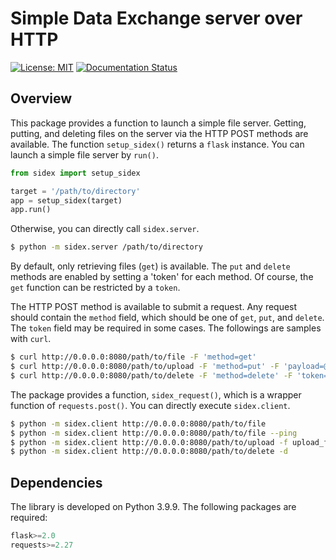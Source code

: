 # Simple Data Exchange server over HTTP
[![License: MIT](https://img.shields.io/badge/License-MIT-yellow.svg)](https://opensource.org/licenses/MIT)
[![Documentation Status](https://readthedocs.org/projects/sidex/badge/?version=latest)](https://sidex.readthedocs.io/en/latest/?badge=latest)

## Overview
This package provides a function to launch a simple file server. Getting, putting, and deleting files on the server via the HTTP POST methods are available. The function `setup_sidex()` returns a `flask` instance. You can launch a simple file server by `run()`.

``` python
from sidex import setup_sidex

target = '/path/to/directory'
app = setup_sidex(target)
app.run()
```

Otherwise, you can directly call `sidex.server`.

``` sh
$ python -m sidex.server /path/to/directory
```

By default, only retrieving files (`get`) is available. The `put` and `delete` methods are enabled by setting a 'token' for each method. Of course, the `get` function can be restricted by a `token`.

The HTTP POST method is available to submit a request. Any request should contain the `method` field, which should be one of `get`, `put`, and `delete`. The `token` field may be required in some cases. The followings are samples with `curl`.

``` sh
$ curl http://0.0.0.0:8080/path/to/file -F 'method=get'
$ curl http://0.0.0.0:8080/path/to/upload -F 'method=put' -F 'payload=@filename' -F 'token=foo'
$ curl http://0.0.0.0:8080/path/to/delete -F 'method=delete' -F 'token=bar'
```

The package provides a function, `sidex_request()`, which is a wrapper function of `requests.post()`. You can directly execute `sidex.client`.

``` sh
$ python -m sidex.client http://0.0.0.0:8080/path/to/file
$ python -m sidex.client http://0.0.0.0:8080/path/to/file --ping
$ python -m sidex.client http://0.0.0.0:8080/path/to/upload -f upload_file
$ python -m sidex.client http://0.0.0.0:8080/path/to/delete -d
```


## Dependencies
The library is developed on Python 3.9.9. The following packages are required:

``` python
flask>=2.0
requests>=2.27
```
